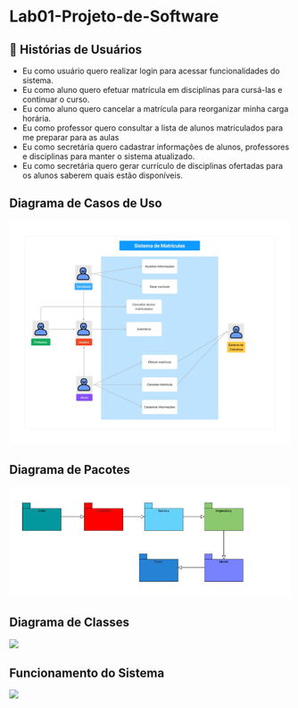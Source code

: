 # Lab01-Projeto-de-Software

## 📜 Histórias de Usuários 
<ul>
  <li>Eu como usuário quero realizar login para acessar funcionalidades do sistema.</li>
  <li>Eu como aluno quero efetuar matrícula em disciplinas para cursá-las e continuar o
curso.</li>
  <li>Eu como aluno quero cancelar a matrícula para reorganizar minha carga horária.</li>
  <li>Eu como professor quero consultar a lista de alunos matriculados para me preparar
para as aulas</li>
  <li>Eu como secretária quero cadastrar informações de alunos, professores e disciplinas
para manter o sistema atualizado.</li>
  <li>Eu como secretária quero gerar currículo de disciplinas ofertadas para os alunos
saberem quais estão disponíveis.</li>
</ul>


## Diagrama de Casos de Uso

<img src="Artefatos/Diagrama-De-Casos-de-Uso.jpeg"></img>


## Diagrama de Pacotes

<img src="Artefatos/Diagrama-De-Pacotes.jpeg"></img>


## Diagrama de Classes

<img src="Artefatos/Diagrama-de-Classes.png"></img>


## Funcionamento do Sistema

<img src="Artefatos/Video-Do-Sistema.gif"></img>
